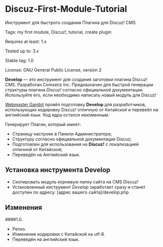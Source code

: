 # Discuz-First-Module-Tutorial
Инструмент для быстрого создания Плагина для Discuz! CMS

 Tags: my first module, Discuz!, tutorial, create plugin

 Requires at least: 1.x

 Tested up to: 3.x

 Stable tag: 1.0

 License: GNU General Public License, version 2


**Develop** — это инструмент для создания заготовки плагина Discuz! CMS. Разработан Comsenz Inc.
Предназначен для быстрой генерации структуры плагина *Discuz!* согласно официальной документации.
Используйте его, если необходимо написать новый модуль для Discuz!

[Webmaster Gambit](http://webmaster-gambit.ru "Webmaster Gambit") провёл подготовку **Develop** для разработчиков, использующих кодировку Discuz! отличную от Китайской и перевеёл на английский язык.
Код ядра остался неизменным.

 Генерирует Плагин, который имеет:
 - Страницу настроек в Панели Администратора;
 - Структуру согласно официальной документации Discuz;
 - Подготовлен для использования на **Discuz!** c локализацией отличной от Китайской;
 - Переведён на Английский язык.

## Установка инструмента **Develop**

- Скопировать модуль корневую папку сайта на CMS Discuz!
- Установленный инструмент *Develop* заработает сразу и станет доступен по адресу:
        [адрес вашего сайта]/develop.php

## Изменения

####1.0.
 - Релиз.
 - Изменение кодировки с Китайской на utf-8.
 - Переведён на английский язык.